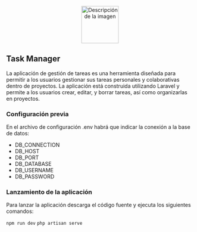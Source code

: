 <p align="center">
  <img src="https://i.ibb.co/ZX5nmn2/favicon.png" alt="Descripción de la imagen" width="100"/>
</p>

## Task Manager

La aplicación de gestión de tareas es una herramienta diseñada para permitir a los usuarios gestionar sus tareas personales y colaborativas dentro de proyectos. La aplicación está construida utilizando Laravel y permite a los usuarios crear, editar, y borrar tareas, así como organizarlas en proyectos.

### Configuración previa

En el archivo de configuración .env habrá que indicar la conexión a la base de datos:
- DB_CONNECTION
- DB_HOST
- DB_PORT
- DB_DATABASE
- DB_USERNAME
- DB_PASSWORD

### Lanzamiento de la aplicación

Para lanzar la aplicación descarga el código fuente y ejecuta los siguientes comandos:

` npm run dev `
` php artisan serve `


